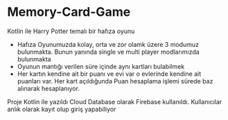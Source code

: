 # Memory-Card-Game

Kotlin ile Harry Potter temalı bir hafıza oyunu

- Hafıza Oyunumuzda kolay, orta ve zor olamk üzere 3 modumuz bulunmakta. Bunun yanında single ve multi player modlarımızda bulunmakta 
- Oyunun mantığı verilen süre içinde aynı kartları bulabilmek 
- Her kartın kendine ait bir puanı ve evi var o evlerinde kendine ait puanları var. Her kart açıldığunda Puan hesaplama işlemi sürede baz alınarak hesaplanıyor.   

Proje Kotlin ile yazıldı Cloud Database olarak Firebase kullanıldı. Kullanıcılar anlık olarak kayıt olup giriş yapabiliyor


